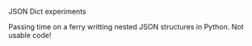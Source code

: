 JSON Dict experiments

Passing time on a ferry writting nested JSON structures in Python.
Not usable code!
